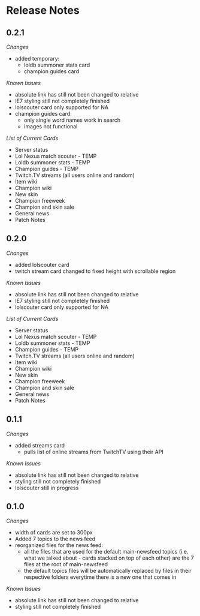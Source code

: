  Release Notes
=========

## 0.2.1

*Changes*

- added temporary:
	- loldb summoner stats card
	- champion guides card

*Known Issues*

- absolute link has still not been changed to relative
- IE7 styling still not completely finished
- lolscouter card only supported for NA
- champion guides card:
	- only single word names work in search
	- images not functional

*List of Current Cards*

- Server status
- Lol Nexus match scouter - TEMP
- Loldb summoner stats - TEMP
- Champion guides - TEMP
- Twitch.TV streams (all users online and random)
- Item wiki
- Champion wiki
- New skin
- Champion freeweek
- Champion and skin sale
- General news
- Patch Notes

## 0.2.0

*Changes*

- added lolscouter card
- twitch stream card changed to fixed height with scrollable region

*Known Issues*

- absolute link has still not been changed to relative
- IE7 styling still not completely finished
- lolscouter card only supported for NA

*List of Current Cards*

- Server status
- Lol Nexus match scouter - TEMP
- Loldb summoner stats - TEMP
- Champion guides - TEMP
- Twitch.TV streams (all users online and random)
- Item wiki
- Champion wiki
- New skin
- Champion freeweek
- Champion and skin sale
- General news
- Patch Notes

## 0.1.1

*Changes*

- added streams card
  - pulls list of online streams from TwitchTV using their API

*Known Issues*

- absolute link has still not been changed to relative
- styling still not completely finished
- lolscouter still in progress


## 0.1.0

*Changes*

- width of cards are set to 300px
- Added 7 topics to the news feed
- reorganized files for the news feed:
  - all the files that are used for the default main-newsfeed topics (i.e. what we talked about - 
    cards stacked on top of each other) are the 7 files at the root of main-newsfeed
  - the default topics files will be automatically replaced by files in their respective folders 
    everytime there is a new one that comes in

*Known Issues*

- absolute link has still not been changed to relative
- styling still not completely finished

